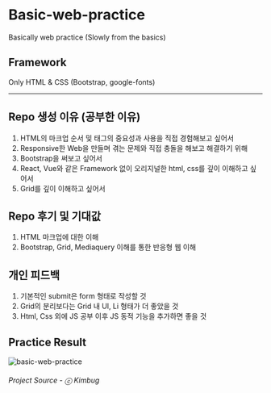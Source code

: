 # Basic-web-practice
Basically web practice (Slowly from the basics)

## Framework
Only HTML & CSS (Bootstrap, google-fonts)


***


## Repo 생성 이유 (공부한 이유)
1. HTML의 마크업 순서 및 태그의 중요성과 사용을 직접 경험해보고 싶어서
2. Responsive한 Web을 만들며 겪는 문제와 직접 충돌을 해보고 해결하기 위해
3. Bootstrap을 써보고 싶어서
4. React, Vue와 같은 Framework 없이 오리지널한 html, css를 깊이 이해하고 싶어서
5. Grid를 깊이 이해하고 싶어서

## Repo 후기 및 기대값
1. HTML 마크업에 대한 이해
2. Bootstrap, Grid, Mediaquery 이해를 통한 반응형 웹 이해

## 개인 피드백
1. 기본적인 submit은 form 형태로 작성할 것
2. Grid의 분리보다는 Grid 내 Ul, Li 형태가 더 좋았을 것
3. Html, Css 외에 JS 공부 이후 JS 동적 기능을 추가하면 좋을 것

## Practice Result
![basic-web-practice](https://user-images.githubusercontent.com/97138841/174011115-f198772b-ebae-40af-8b2f-b19f2bf1a81f.gif)

###### Project Source - ⓒ Kimbug
